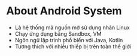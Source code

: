 # About Android System
- Là hệ thống mã nguồn mở sử dụng nhân Linux
- Chạy ứng dụng bằng Sandbox, VM
- Ngôn ngữ lập trình phổ biến với Java, Kotlin
- Tương thích với nhiều thiếp bị trên toàn thế giới